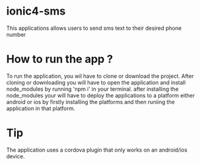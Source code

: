 # ionic4-sms
This applications allows users to send sms text to their desired phone number

# How to run the app ?
To run the application,  you wil have to clone or download the project. After cloning or downloading you will have to open the application and install node_modules by running 'npm i' in your terminal. after installing the node_modules your will have to deploy the applications to a platform either android or ios by firstly installing the platforms and then runiing the application in that platform.

# Tip
The application uses a cordova plugin that only works on an android/ios device.
